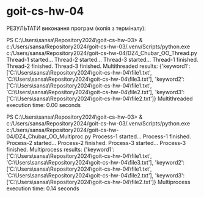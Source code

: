 # goit-cs-hw-04

РЕЗУЛЬТАТИ виконання програм (копія з терміналу):

PS C:\Users\sansa\Repository2024\goit-cs-hw-03> & c:/Users/sansa/Repository2024/goit-cs-hw-03/.venv/Scripts/python.exe c:/Users/sansa/Repository2024/goit-cs-hw-04/DZ4_Chubar_OO_Thread.py
Thread-1 started...
Thread-2 started...
Thread-3 started...
Thread-1 finished.
Thread-2 finished.
Thread-3 finished.
Multithreaded results: {'keyword1': ['C:\\Users\\sansa\\Repository2024\\goit-cs-hw-04\\file1.txt', 'C:\\Users\\sansa\\Repository2024\\goit-cs-hw-04\\file3.txt'], 'keyword2': ['C:\\Users\\sansa\\Repository2024\\goit-cs-hw-04\\file1.txt', 'C:\\Users\\sansa\\Repository2024\\goit-cs-hw-04\\file2.txt'], 'keyword3': ['C:\\Users\\sansa\\Repository2024\\goit-cs-hw-04\\file2.txt']}
Multithreaded execution time: 0.00 seconds


PS C:\Users\sansa\Repository2024\goit-cs-hw-03> & c:/Users/sansa/Repository2024/goit-cs-hw-03/.venv/Scripts/python.exe c:/Users/sansa/Repository2024/goit-cs-hw-04/DZ4_Chubar_OO_Multiproc.py
Process-1 started...
Process-1 finished.
Process-2 started...
Process-2 finished.
Process-3 started...
Process-3 finished.
Multiprocess results: {'keyword1': ['C:\\Users\\sansa\\Repository2024\\goit-cs-hw-04\\file1.txt', 'C:\\Users\\sansa\\Repository2024\\goit-cs-hw-04\\file3.txt'], 'keyword2': ['C:\\Users\\sansa\\Repository2024\\goit-cs-hw-04\\file1.txt', 'C:\\Users\\sansa\\Repository2024\\goit-cs-hw-04\\file2.txt'], 'keyword3': ['C:\\Users\\sansa\\Repository2024\\goit-cs-hw-04\\file2.txt']}
Multiprocess execution time: 0.14 seconds
